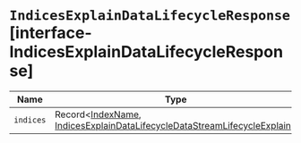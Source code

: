 # `IndicesExplainDataLifecycleResponse` [interface-IndicesExplainDataLifecycleResponse]

| Name | Type | Description |
| - | - | - |
| `indices` | Record<[IndexName](./IndexName.md), [IndicesExplainDataLifecycleDataStreamLifecycleExplain](./IndicesExplainDataLifecycleDataStreamLifecycleExplain.md)> | &nbsp; |
